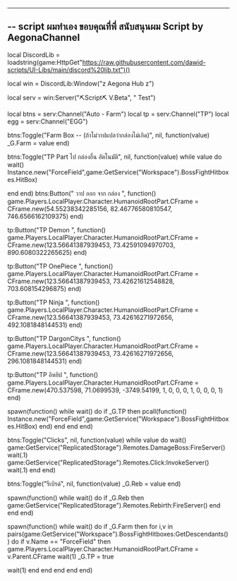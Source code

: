 -----------------------------------------------------------------------------------------
-- script ผมทำเอง ขอบคุณที่พี่ สนับสนุนผม Script by AegonaChannel
-----------------------------------------------------------------------------------------





local DiscordLib = loadstring(game:HttpGet"https://raw.githubusercontent.com/dawid-scripts/UI-Libs/main/discord%20lib.txt")()

local win = DiscordLib:Window("z Aegona Hub z")

local serv = win:Server("⛏️Script⛏️ V.Beta", " Test")

local btns = serv:Channel("Auto - Farm")
local tp = serv:Channel("TP")
local egg = serv:Channel("EGG")

btns:Toggle("Farm Box -- (ถ้าไม่วาปแปลว่ากล่องไม่เกิด)", nil, function(value)
_G.Farm = value
end)

btns:Toggle("TP Part ไป กล่องอื่น อัตโนมัติ", nil, function(value)
    while value do wait()
Instance.new("ForceField",game:GetService("Workspace").BossFightHitboxes.HitBox)

end
end)
btns:Button(" วาป ออก จาก กล่อง ", function()
game.Players.LocalPlayer.Character.HumanoidRootPart.CFrame = CFrame.new(54.55238342285156, 82.46776580810547, 746.6566162109375)
end)



tp:Button("TP Demon ", function()
game.Players.LocalPlayer.Character.HumanoidRootPart.CFrame = CFrame.new(123.56641387939453, 73.42591094970703, 890.6080322265625)
end)

tp:Button("TP OnePiece ", function()
game.Players.LocalPlayer.Character.HumanoidRootPart.CFrame = CFrame.new(123.56641387939453, 73.42621612548828, 703.608154296875)
end)

tp:Button("TP Ninja ", function()
game.Players.LocalPlayer.Character.HumanoidRootPart.CFrame = CFrame.new(123.56641387939453, 73.42616271972656, 492.1081848144531)
end)

tp:Button("TP DargonCitys ", function()
game.Players.LocalPlayer.Character.HumanoidRootPart.CFrame = CFrame.new(123.56641387939453, 73.42616271972656, 296.1081848144531)
end)

tp:Button("TP อิหยิป ", function()
game.Players.LocalPlayer.Character.HumanoidRootPart.CFrame = CFrame.new(470.537598, 71.0699539, -3749.54199, 1, 0, 0, 0, 1, 0, 0, 0, 1)
end)





spawn(function()
            while wait() do 
                if _G.TP then
                    pcall(function()
Instance.new("ForceField",game:GetService("Workspace").BossFightHitboxes.HitBox)
end)
end
end
end)


btns:Toggle("Clicks", nil, function(value)
while value do wait()
    game:GetService("ReplicatedStorage").Remotes.DamageBoss:FireServer()
wait(.1)
game:GetService("ReplicatedStorage").Remotes.Click:InvokeServer()
wait(.1)
end
end)

btns:Toggle("รีเบิรด์", nil, function(value)
_G.Reb = value
end)


spawn(function()
    while wait() do
        if _G.Reb then
                    game:GetService("ReplicatedStorage").Remotes.Rebirth:FireServer()
end
end
end)

spawn(function()
    while wait() do
        if _G.Farm then
for i,v in pairs(game:GetService("Workspace").BossFightHitboxes:GetDescendants()) do
   if v.Name == "ForceField" then 
game.Players.LocalPlayer.Character.HumanoidRootPart.CFrame = v.Parent.CFrame
wait(1)
_G.TP = true

wait(1)
end
end
end
end
end)
